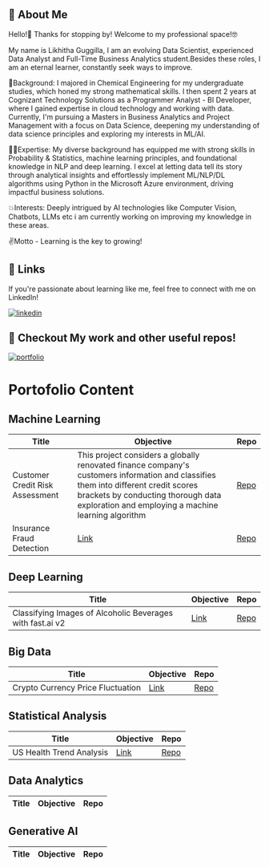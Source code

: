 



## 🚀 About Me
Hello!👋 Thanks for stopping by! Welcome to my professional space!🤓

My name is Likhitha Guggilla, I am an evolving Data Scientist, experienced Data Analyst and Full-Time Business Analytics student.Besides these roles, I am an eternal learner, constantly seek ways to improve.


👔Background: I majored in Chemical Engineering for my undergraduate studies, which honed my strong mathematical skills. I then spent 2 years at Cognizant Technology Solutions as a Programmer Analyst - BI Developer, where I gained expertise in cloud technology and working with data. Currently, I'm pursuing a Masters in Business Analytics and Project Management with a focus on Data Science, deepening my understanding of data science principles and exploring my interests in ML/AI.

👩‍💻Expertise: My diverse background has equipped me with strong skills in Probability & Statistics, machine learning principles, and foundational knowledge in NLP and deep learning. I excel at letting data tell its story through analytical insights and effortlessly implement ML/NLP/DL algorithms using Python in the Microsoft Azure environment, driving impactful business solutions.

💥Interests: Deeply intrigued by AI technologies like Computer Vision, Chatbots, LLMs etc i am currently working on improving my knowledge in these areas.

✌️Motto - Learning is the key to growing! 






## 🔗 Links
If you're passionate about learning like me, feel free to connect with me on LinkedIn!

[![linkedin](https://img.shields.io/badge/linkedin-0A66C2?style=for-the-badge&logo=linkedin&logoColor=white)](https://www.linkedin.com/in/likhithaguggilla0500/)

## 🔗 Checkout My work and other useful repos!
[![portfolio](https://img.shields.io/badge/portofolio-0A66C2?style=for-the-badge&logo=portofolio&logoColor=black)](https://github.com/LikhithaGuggilla?tab=repositories)

# Portofolio Content
## Machine Learning 
| Title | Objective | Repo |
|-------|---------|------|
| Customer Credit Risk Assessment | This project considers a globally renovated finance company's customers information and classifies them into different credit scores brackets by conducting thorough data exploration and employing a machine learning algorithm| [Repo](https://github.com/LikhithaGuggilla/Projects/tree/main/Customer_Credit_Risk_Assessment) |
| Insurance Fraud Detection | [Link](#) | [Repo](#) |

## Deep Learning 
| Title | Objective | Repo |
|-------|---------|------|
| Classifying Images of Alcoholic Beverages with fast.ai v2 | [Link](#) | [Repo](#) |

## Big Data 
| Title | Objective | Repo |
|-------|---------|------|
| Crypto Currency Price Fluctuation | [Link](#) | [Repo](#) |

## Statistical Analysis 
| Title | Objective | Repo |
|-------|---------|------|
| US Health Trend Analysis | [Link](#) | [Repo](#) |

## Data Analytics
| Title | Objective | Repo |
|-------|---------|------|

## Generative AI
| Title | Objective | Repo |
|-------|---------|------|






